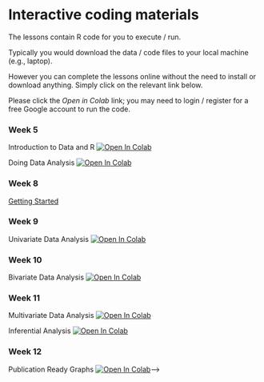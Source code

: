 # Interactive coding materials

The lessons contain R code for you to execute / run.

Typically you would download the data / code files to your local machine (e.g., laptop).

However you can complete the lessons online without the need to install or download anything. Simply click on the relevant link below.

Please click the *Open in Colab* link; you may need to login / register for a free Google account to run the code.


### Week 5

Introduction to Data and R [![Open In Colab](https://colab.research.google.com/assets/colab-badge.svg)](https://colab.research.google.com/github/DiarmuidM/data-analysis-for-the-social-sciences-2024/blob/main/lessons/dass-week-5-intro-to-data.ipynb)

Doing Data Analysis [![Open In Colab](https://colab.research.google.com/assets/colab-badge.svg)](https://colab.research.google.com/github/DiarmuidM/data-analysis-for-the-social-sciences-2024/blob/main/lessons/dass-week-5-doing-data-analysis.ipynb)

### Week 8

[Getting Started](https://github.com/DiarmuidM/data-analysis-for-the-social-sciences-2024/blob/main/lessons/dass-week-8-getting-started.ipynb)

### Week 9

Univariate Data Analysis [![Open In Colab](https://colab.research.google.com/assets/colab-badge.svg)](https://colab.research.google.com/github/DiarmuidM/data-analysis-for-the-social-sciences-2024/blob/main/lessons/dass-week-9-univariate-analysis.ipynb)

### Week 10

Bivariate Data Analysis [![Open In Colab](https://colab.research.google.com/assets/colab-badge.svg)](https://colab.research.google.com/github/DiarmuidM/data-analysis-for-the-social-sciences-2024/blob/main/lessons/dass-week-10-bivariate-analysis.ipynb)

### Week 11

Multivariate Data Analysis [![Open In Colab](https://colab.research.google.com/assets/colab-badge.svg)](https://colab.research.google.com/github/DiarmuidM/data-analysis-for-the-social-sciences-2024/blob/main/lessons/dass-week-11-multivariate-analysis.ipynb)

Inferential Analysis [![Open In Colab](https://colab.research.google.com/assets/colab-badge.svg)](https://colab.research.google.com/github/DiarmuidM/data-analysis-for-the-social-sciences-2024/blob/main/lessons/dass-week-11-inferential-analysis.ipynb)

### Week 12

Publication Ready Graphs [![Open In Colab](https://colab.research.google.com/assets/colab-badge.svg)](https://colab.research.google.com/github/DiarmuidM/data-analysis-for-the-social-sciences-2024/blob/main/lessons/dass-week-12-publication-ready-graphs.ipynb)-->
